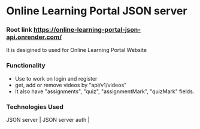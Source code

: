 # Online Learning Portal JSON server

### Root link https://online-learning-portal-json-api.onrender.com/

It is desigined to used for Online Learning Portal Website

### Functionality

- Use to work on login and register
- get, add or remove videos by "api/v1/videos"
- It also have "assignments", "quiz", "assignmentMark", "quizMark" fields.

### Technologies Used

JSON server | JSON server auth |

